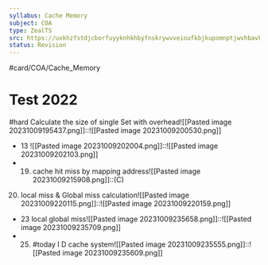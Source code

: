 ```yaml
---
syllabus: Cache Memory
subject: COA
type: ZealTS
src: https://uxkhzfstdjcborfuyyknhkhbyfnskrywvveioufkbjkupomnptjwvhbavkysuhi.vercel.app/solution.html?testId=6120f9dfc3b76d335c7fea45&test_id=21
status: Revision
---
```

#card/COA/Cache_Memory
# Test 2022
#hard Calculate the size of single Set with overhead![[Pasted image 20231009195437.png]]::![[Pasted image 20231009200530.png]]
- 13 ![[Pasted image 20231009202004.png]]::![[Pasted image 20231009202103.png]] <!--SR:!2023-11-01,4,272-->
- 19. cache hit miss by mapping address![[Pasted image 20231009215908.png]]::(C) <!--SR:!2023-11-01,4,270-->
20. local miss & Global miss calculation![[Pasted image 20231009220115.png]]::![[Pasted image 20231009220159.png]] <!--SR:!2023-10-29,1,232-->
- 23 local global miss![[Pasted image 20231009235658.png]]::![[Pasted image 20231009235709.png]] <!--SR:!2023-10-29,1,232-->
- 25. #today I D cache system![[Pasted image 20231009235555.png]]::![[Pasted image 20231009235609.png]] <!--SR:!2023-11-01,4,272-->

